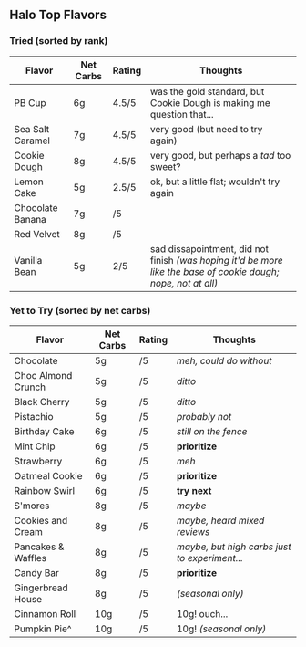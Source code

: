 
## Halo Top Flavors

### Tried (sorted by rank)

| Flavor        | Net Carbs | Rating | Thoughts |
|---------------|-----------|--------|----------|
| PB Cup | 6g | 4.5/5 | was the gold standard, but Cookie Dough is making me question that... |
| Sea Salt Caramel | 7g | 4.5/5 | very good (but need to try again) |
| Cookie Dough| 8g | 4.5/5 | very good, but perhaps a *tad* too sweet? |
| Lemon Cake | 5g | 2.5/5 | ok, but a little flat; wouldn't try again |
| Chocolate Banana | 7g | /5 | |
| Red Velvet | 8g | /5 | |
| Vanilla Bean | 5g | 2/5 | sad dissapointment, did not finish *(was hoping it'd be more like the base of cookie dough; nope, not at all)* |

### Yet to Try (sorted by net carbs)

| Flavor        | Net Carbs | Rating | Thoughts |
|---------------|-----------|--------|----------|
| Chocolate | 5g | /5 | *meh, could do without* |
| Choc Almond Crunch | 5g | /5 | *ditto* |
| Black Cherry | 5g | /5 | *ditto* |
| Pistachio | 5g | /5 | *probably not* |
| Birthday Cake | 6g | /5 | *still on the fence* |
| Mint Chip | 6g | /5 | **prioritize** |
| Strawberry | 6g | /5 | *meh* |
| Oatmeal Cookie | 6g | /5 | **prioritize** |
| Rainbow Swirl | 6g | /5 | **try next** |
| S'mores | 8g | /5 | *maybe* |
| Cookies and Cream | 8g | /5 | *maybe, heard mixed reviews* |
| Pancakes & Waffles | 8g | /5 | *maybe, but high carbs just to experiment...* |
| Candy Bar | 8g | /5 | **prioritize** |
| Gingerbread House | 8g | /5 | *(seasonal only)* |
| Cinnamon Roll | 10g | /5 | 10g! ouch... |
| Pumpkin Pie^ | 10g | /5 | 10g! *(seasonal only)* |
